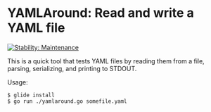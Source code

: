 # YAMLAround: Read and write a YAML file
[![Stability: Maintenance](https://masterminds.github.io/stability/maintenance.svg)](https://masterminds.github.io/stability/maintenance.html)

This is a quick tool that tests YAML files by reading them from a file, parsing,
serializing, and printing to STDOUT.

Usage:

```
$ glide install
$ go run ./yamlaround.go somefile.yaml
```
